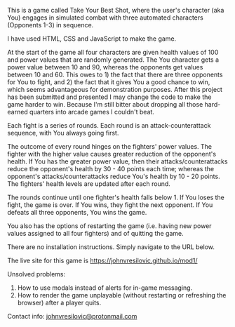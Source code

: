 This is a game called Take Your Best Shot, where the user's character (aka You) engages in simulated combat with three automated characters (Opponents 1-3) in sequence.    

I have used HTML, CSS and JavaScript to make the game. 

At the start of the game all four characters are given health values of 100 and power values that are randomly generated.  The You character gets a power value between 10 and 90, whereas the opponents get values between 10 and 60.  This owes to 1) the fact that there are three opponents for You to fight, and 2) the fact that it gives You a good chance to win, which seems advantageous for demonstration purposes.  After this project has been submitted and presented I may change the code to make the game harder to win.  Because I'm still bitter about dropping all those hard-earned quarters into arcade games I couldn't beat.  

Each fight is a series of rounds.  Each round is an attack-counterattack sequence, with You always going first.  

The outcome of every round hinges on the fighters' power values.  The fighter with the higher value causes greater reduction of the opponent's health.  If You has the greater power value, then their attacks/counterattacks reduce the opponent's health by 30 - 40 points each time; whereas the opponent's attacks/counterattacks reduce You's health by 10 - 20 points.  The fighters' health levels are updated after each round.

The rounds continue until one fighter's health falls below 1.  If You loses the fight, the game is over.  If You wins, they fight the next opponent.  If You defeats all three opponents, You wins the game.

You also has the options of restarting the game (i.e. having new power values assigned to all four fighters) and of quitting the game.

There are no installation instructions.  Simply navigate to the URL below.

The live site for this game is https://johnvresilovic.github.io/mod1/

Unsolved problems:  
1. How to use modals instead of alerts for in-game messaging. 
2. How to render the game unplayable (without restarting or refreshing the browser) after a player quits.

Contact info: johnvresilovic@protonmail.com